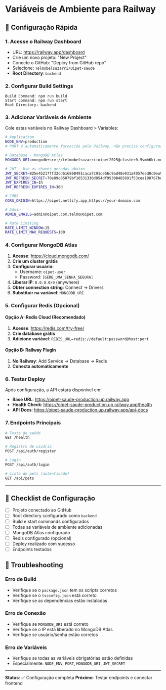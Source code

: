 # Variáveis de Ambiente para Railway

## 🚀 Configuração Rápida

### 1. Acesse o Railway Dashboard
- URL: https://railway.app/dashboard
- Crie um novo projeto: "New Project"
- Conecte o GitHub: "Deploy from GitHub repo"
- Selecione: `Telmobelsuzarri/Oipet-saude`
- **Root Directory**: `backend`

### 2. Configurar Build Settings
```
Build Command: npm run build
Start Command: npm run start
Root Directory: backend
```

### 3. Adicionar Variáveis de Ambiente

Cole estas variáveis no Railway Dashboard > Variables:

```bash
# Application
NODE_ENV=production
# PORT é automaticamente fornecida pelo Railway, não precisa configurar

# Database - MongoDB Atlas
MONGODB_URI=mongodb+srv://telmobelsuzarri:oipet2025@cluster0.5vmh6ki.mongodb.net/oipet-saude?retryWrites=true&w=majority&appName=Cluster0

# JWT - Use as chaves geradas abaixo
JWT_SECRET=825e4b217ff32cdb16868491caca7291ce56c9ad48e931a4057eed0c0ea9887b4bb2eb193b5909dd8bce1a052de69ced35d7ceb0c8ae2a3f5f6488f56ba8e3fc
JWT_REFRESH_SECRET=70e89c85079bf10531330d854df99308485091f53cea198767be2487b603c9aed76cf0e3aa9dfc53e0701ec729705b442431ff1009e194807be10c7688bf2c0f
JWT_EXPIRES_IN=1h
JWT_REFRESH_EXPIRES_IN=30d

# CORS
CORS_ORIGIN=https://oipet.netlify.app,https://your-domain.com

# Admin
ADMIN_EMAILS=admin@oipet.com,telmo@oipet.com

# Rate Limiting
RATE_LIMIT_WINDOW=15
RATE_LIMIT_MAX_REQUESTS=100
```

### 4. Configurar MongoDB Atlas

1. **Acesse**: https://cloud.mongodb.com/
2. **Crie um cluster grátis**
3. **Configurar usuário**:
   - Username: `oipet-user`
   - Password: `[GERE_UMA_SENHA_SEGURA]`
4. **Liberar IP**: `0.0.0.0/0` (anywhere)
5. **Obter connection string**: Connect → Drivers
6. **Substituir na variável**: `MONGODB_URI`

### 5. Configurar Redis (Opcional)

#### Opção A: Redis Cloud (Recomendado)
1. **Acesse**: https://redis.com/try-free/
2. **Crie database grátis**
3. **Adicione variável**: `REDIS_URL=redis://default:password@host:port`

#### Opção B: Railway Plugin
1. **No Railway**: Add Service → Database → Redis
2. **Conecta automaticamente**

### 6. Testar Deploy

Após configuração, a API estará disponível em:
- **Base URL**: https://oipet-saude-production.up.railway.app
- **Health Check**: https://oipet-saude-production.up.railway.app/health
- **API Docs**: https://oipet-saude-production.up.railway.app/api-docs

### 7. Endpoints Principais

```bash
# Teste de saúde
GET /health

# Registro de usuário
POST /api/auth/register

# Login
POST /api/auth/login

# Lista de pets (autenticado)
GET /api/pets
```

---

## 📝 Checklist de Configuração

- [ ] Projeto conectado ao GitHub
- [ ] Root directory configurado como `backend`
- [ ] Build e start commands configurados
- [ ] Todas as variáveis de ambiente adicionadas
- [ ] MongoDB Atlas configurado
- [ ] Redis configurado (opcional)
- [ ] Deploy realizado com sucesso
- [ ] Endpoints testados

## 🔧 Troubleshooting

### Erro de Build
- Verifique se o `package.json` tem os scripts corretos
- Verifique se o `tsconfig.json` está correto
- Verifique se as dependências estão instaladas

### Erro de Conexão
- Verifique se `MONGODB_URI` está correto
- Verifique se o IP está liberado no MongoDB Atlas
- Verifique se usuário/senha estão corretos

### Erro de Variáveis
- Verifique se todas as variáveis obrigatórias estão definidas
- Especialmente: `NODE_ENV`, `PORT`, `MONGODB_URI`, `JWT_SECRET`

---

**Status**: ✅ Configuração completa
**Próximo**: Testar endpoints e conectar frontend